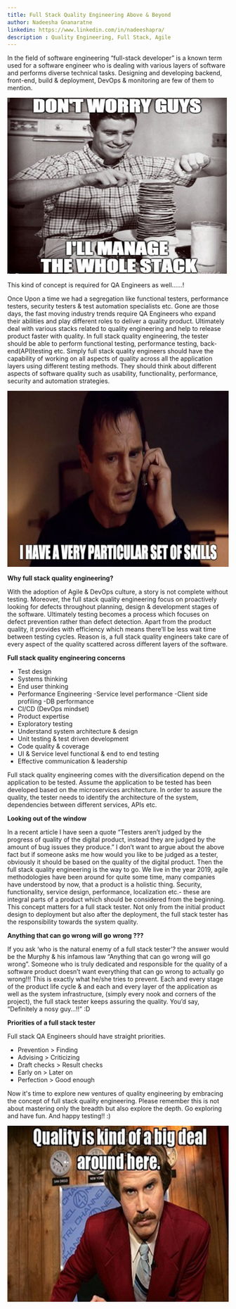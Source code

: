 ```yaml
---
title: Full Stack Quality Engineering Above & Beyond
author: Nadeesha Gnanaratne
linkedin: https://www.linkedin.com/in/nadeeshapra/
description : Quality Engineering, Full Stack, Agile
---
```



In the field of software engineering “full-stack developer” is a known term used for a software engineer who is dealing with various layers of software and performs diverse technical tasks. Designing and developing backend, front-end, build & deployment, DevOps & monitoring are few of them to mention. 

<img src="/img/NadeeshaQE1.jpg" width="500" height="400" />

This kind of concept is required for QA Engineers as well…...!


Once Upon a time we had a segregation like functional testers, performance testers, security testers & test automation specialists etc. Gone are those days, the fast moving industry trends require QA Engineers who expand their abilities and play different roles to deliver a quality product. Ultimately deal with various stacks related to quality engineering and help to release product faster with quality. In full stack quality engineering, the tester should be able to perform functional testing, performance testing, back-end(API)testing etc. 
Simply full stack quality engineers should have the capability of working on all aspects of quality across all the application layers using different testing methods. They should think about different aspects of software quality such as usability, functionality, performance, security and automation strategies. 

<img src="/img/NadeeshaQE2.png" width="600" height="400" />


**Why full stack quality engineering?**

With the adoption of Agile & DevOps culture, a story is not complete without testing. Moreover, the full stack quality engineering focus on proactively looking for defects throughout planning, design & development stages of the software. Ultimately testing becomes a process which focuses on defect prevention rather than defect detection. 
Apart from the product quality, it provides with efficiency which means there’ll be less wait time between testing cycles. Reason is, a full stack quality engineers take care of every aspect of the quality scattered across different layers of the software. 

 **Full stack quality engineering concerns**

* Test design 
* Systems thinking 
* End user thinking 
* Performance Engineering
-Service level performance
-Client side profiling
-DB performance
* CI/CD (DevOps mindset)
* Product expertise
* Exploratory testing 
* Understand system architecture & design
* Unit testing & test driven development
* Code quality & coverage 
* UI & Service level functional & end to end testing  
* Effective communication & leadership

Full stack quality engineering comes with the diversification depend on the application to be tested. Assume the application to be tested has been developed based on the microservices architecture. In order to assure the quality, the tester needs to identify the architecture of the system, dependencies between different services, APIs etc. 
  
**Looking out of the window** 

In a recent article I have seen a quote “Testers aren’t judged by the progress of quality of the digital product, instead they are judged by the amount of bug issues they produce.”   I don’t want to argue about the above fact but if someone asks me how would you like to be judged as a tester, obviously it should be based on the quality of the digital product. Then the full stack quality engineering is the way to go. We live in the year 2019, agile methodologies have been around for quite some time, many companies have understood by now, that a product is a holistic thing. Security, functionality, service design, performance, localization etc.- these are integral parts of a product which should be considered from the beginning. This concept matters for a full stack tester. Not only from the initial product design to deployment but also after the deployment, the full stack tester has the responsibility towards the system quality. 

**Anything that can go wrong will go wrong ???**

If you ask ‘who is the natural enemy of a full stack tester’? the answer would be the Murphy & his infamous law “Anything that can go wrong will go wrong”. Someone who is truly dedicated and responsible for the quality of a software product doesn’t want everything that can go wrong to actually go wrong!!! This is exactly what he/she tries to prevent. Each and every stage of the product life cycle & and each and every layer of the application as well as the system infrastructure, (simply every nook and corners of the project), the full stack tester keeps assuring the quality. You’d say, “Definitely a nosy guy…!!”  :D

**Priorities of a full stack tester**

Full stack QA Engineers should have straight priorities.

* Prevention > Finding
* Advising > Criticizing
* Draft checks > Result checks
* Early on > Later on
* Perfection > Good enough

Now it's time to explore new ventures of quality engineering by embracing the concept of full stack quality engineering. Please remember this is not about mastering only the breadth but also explore the depth. Go exploring and have fun. 
And happy testing!! :)

<img src="/img/NadeeshaQE3.jpg" width="600" height="400" />



